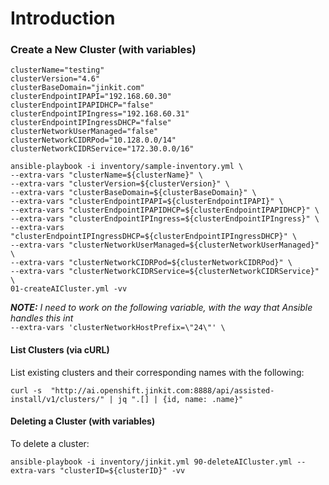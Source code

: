 # Introduction

### Create a New Cluster (with variables)
```
clusterName="testing"
clusterVersion="4.6"
clusterBaseDomain="jinkit.com"
clusterEndpointIPAPI="192.168.60.30"
clusterEndpointIPAPIDHCP="false"
clusterEndpointIPIngress="192.168.60.31"
clusterEndpointIPIngressDHCP="false"
clusterNetworkUserManaged="false"
clusterNetworkCIDRPod="10.128.0.0/14"
clusterNetworkCIDRService="172.30.0.0/16"

ansible-playbook -i inventory/sample-inventory.yml \
--extra-vars "clusterName=${clusterName}" \
--extra-vars "clusterVersion=${clusterVersion}" \
--extra-vars "clusterBaseDomain=${clusterBaseDomain}" \
--extra-vars "clusterEndpointIPAPI=${clusterEndpointIPAPI}" \
--extra-vars "clusterEndpointIPAPIDHCP=${clusterEndpointIPAPIDHCP}" \
--extra-vars "clusterEndpointIPIngress=${clusterEndpointIPIngress}" \
--extra-vars "clusterEndpointIPIngressDHCP=${clusterEndpointIPIngressDHCP}" \
--extra-vars "clusterNetworkUserManaged=${clusterNetworkUserManaged}" \
--extra-vars "clusterNetworkCIDRPod=${clusterNetworkCIDRPod}" \
--extra-vars "clusterNetworkCIDRService=${clusterNetworkCIDRService}" \
01-createAICluster.yml -vv
```

***NOTE:*** *I need to work on the following variable, with the way that Ansible handles this int*<br>
`--extra-vars 'clusterNetworkHostPrefix=\"24\"' \`

#### List Clusters (via cURL)
List existing clusters and their corresponding names with the following:
```
curl -s  "http://ai.openshift.jinkit.com:8888/api/assisted-install/v1/clusters/" | jq ".[] | {id, name: .name}"
```

#### Deleting a Cluster (with variables)
To delete a cluster:
```
ansible-playbook -i inventory/jinkit.yml 90-deleteAICluster.yml --extra-vars "clusterID=${clusterID}" -vv
```